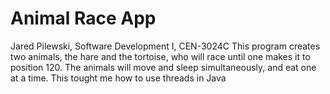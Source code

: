 # Animal Race App 
Jared Pilewski, Software Development I, CEN-3024C
This program creates two animals, the hare and the tortoise, who will race until one makes it to position 120. The animals will move and sleep simultaneously, and eat one at a time.
This tought me how to use threads in Java
